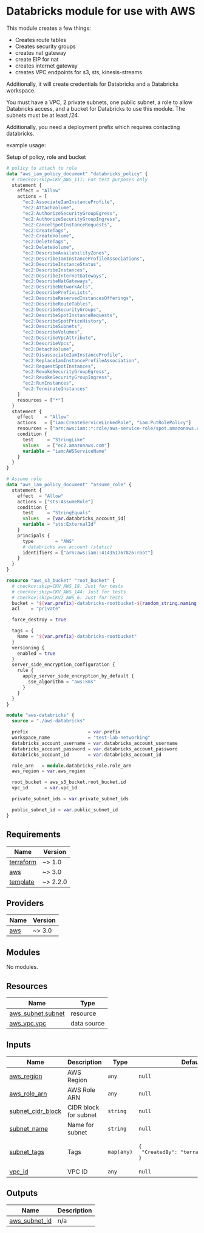 # Databricks module for use with AWS
This module creates a few things:
* Creates route tables
* Creates security groups
* creates nat gateway
* create EIP for nat
* creates internet gateway
* creates VPC endpoints for s3, sts, kinesis-streams

Additionally, it will create credentials for Databricks and a Databricks workspace.

You must have a VPC, 2 private subnets, one public subnet, a role to allow Databricks access, and a bucket for
Databricks to use this module. The subnets must be at least /24.

Additionally, you need a deployment prefix which requires contacting databricks.

example usage:

Setup of policy, role and bucket
```terraform
# policy to attach to role
data "aws_iam_policy_document" "databricks_policy" {
  # checkov:skip=CKV_AWS_111: For test purposes only
  statement {
    effect = "Allow"
    actions = [
      "ec2:AssociateIamInstanceProfile",
      "ec2:AttachVolume",
      "ec2:AuthorizeSecurityGroupEgress",
      "ec2:AuthorizeSecurityGroupIngress",
      "ec2:CancelSpotInstanceRequests",
      "ec2:CreateTags",
      "ec2:CreateVolume",
      "ec2:DeleteTags",
      "ec2:DeleteVolume",
      "ec2:DescribeAvailabilityZones",
      "ec2:DescribeIamInstanceProfileAssociations",
      "ec2:DescribeInstanceStatus",
      "ec2:DescribeInstances",
      "ec2:DescribeInternetGateways",
      "ec2:DescribeNatGateways",
      "ec2:DescribeNetworkAcls",
      "ec2:DescribePrefixLists",
      "ec2:DescribeReservedInstancesOfferings",
      "ec2:DescribeRouteTables",
      "ec2:DescribeSecurityGroups",
      "ec2:DescribeSpotInstanceRequests",
      "ec2:DescribeSpotPriceHistory",
      "ec2:DescribeSubnets",
      "ec2:DescribeVolumes",
      "ec2:DescribeVpcAttribute",
      "ec2:DescribeVpcs",
      "ec2:DetachVolume",
      "ec2:DisassociateIamInstanceProfile",
      "ec2:ReplaceIamInstanceProfileAssociation",
      "ec2:RequestSpotInstances",
      "ec2:RevokeSecurityGroupEgress",
      "ec2:RevokeSecurityGroupIngress",
      "ec2:RunInstances",
      "ec2:TerminateInstances"
    ]
    resources = ["*"]
  }
  statement {
    effect    = "Allow"
    actions   = ["iam:CreateServiceLinkedRole", "iam:PutRolePolicy"]
    resources = ["arn:aws:iam::*:role/aws-service-role/spot.amazonaws.com/AWSServiceRoleForEC2Spot"]
    condition {
      test     = "StringLike"
      values   = ["ec2.amazonaws.com"]
      variable = "iam:AWSServiceName"
    }
  }
}

# Assume role
data "aws_iam_policy_document" "assume_role" {
  statement {
    effect  = "Allow"
    actions = ["sts:AssumeRole"]
    condition {
      test     = "StringEquals"
      values   = [var.databricks_account_id]
      variable = "sts:ExternalId"
    }
    principals {
      type        = "AWS"
      # databricks aws account (static)
      identifiers = ["arn:aws:iam::414351767826:root"]
    }
  }
}

resource "aws_s3_bucket" "root_bucket" {
  # checkov:skip=CKV_AWS_18: Just for tests
  # checkov:skip=CKV_AWS_144: Just for tests
  # checkov:skip=CKV2_AWS_6: Just for tests
  bucket = "${var.prefix}-databricks-rootbucket-${random_string.naming.result}"
  acl    = "private"

  force_destroy = true

  tags = {
    Name = "${var.prefix}-databricks-rootbucket"
  }
  versioning {
    enabled = true
  }
  server_side_encryption_configuration {
    rule {
      apply_server_side_encryption_by_default {
        sse_algorithm = "aws:kms"
      }
    }
  }
}
```

```terraform
module "aws-databricks" {
  source = "./aws-databricks"

  prefix                      = var.prefix
  workspace_name              = "test-lab-networking"
  databricks_account_username = var.databricks_account_username
  databricks_account_password = var.databricks_account_password
  databricks_account_id       = var.databricks_account_id

  role_arn   = module.databricks_role.role_arn
  aws_region = var.aws_region

  root_bucket = aws_s3_bucket.root_bucket.id
  vpc_id      = var.vpc_id

  private_subnet_ids = var.private_subnet_ids

  public_subnet_id = var.public_subnet_id
}
```

<!-- BEGIN_TF_DOCS -->
## Requirements

| Name | Version |
|------|---------|
| <a name="requirement_terraform"></a> [terraform](#requirement\_terraform) | ~> 1.0 |
| <a name="requirement_aws"></a> [aws](#requirement\_aws) | ~> 3.0 |
| <a name="requirement_template"></a> [template](#requirement\_template) | ~> 2.2.0 |

## Providers

| Name | Version |
|------|---------|
| <a name="provider_aws"></a> [aws](#provider\_aws) | ~> 3.0 |

## Modules

No modules.

## Resources

| Name | Type |
|------|------|
| [aws_subnet.subnet](https://registry.terraform.io/providers/hashicorp/aws/latest/docs/resources/subnet) | resource |
| [aws_vpc.vpc](https://registry.terraform.io/providers/hashicorp/aws/latest/docs/data-sources/vpc) | data source |

## Inputs

| Name | Description | Type | Default | Required |
|------|-------------|------|---------|:--------:|
| <a name="input_aws_region"></a> [aws\_region](#input\_aws\_region) | AWS Region | `any` | `null` | no |
| <a name="input_aws_role_arn"></a> [aws\_role\_arn](#input\_aws\_role\_arn) | AWS Role ARN | `any` | `null` | no |
| <a name="input_subnet_cidr"></a> [subnet\_cidr\_block](#input\_subnet\_cidr\_block) | CIDR block for subnet | `string` | `null` | no |
| <a name="input_subnet_name"></a> [subnet\_name](#input\_subnet\_name) | Name for subnet | `string` | `null` | no |
| <a name="input_subnet_tags"></a> [subnet\_tags](#input\_subnet\_tags) | Tags | `map(any)` | <pre>{<br>  "CreatedBy": "terraform-aws-subnet"<br>}</pre> | no |
| <a name="input_vpc_id"></a> [vpc\_id](#input\_vpc\_id) | VPC ID | `any` | `null` | no |

## Outputs

| Name | Description |
|------|-------------|
| <a name="output_aws_subnet_id"></a> [aws\_subnet\_id](#output\_aws\_subnet\_id) | n/a |
<!-- END_TF_DOCS -->
